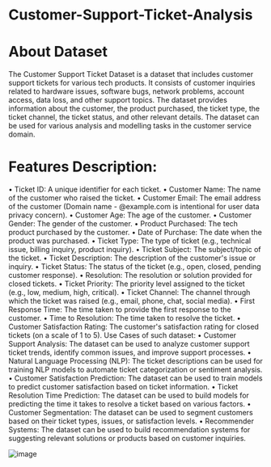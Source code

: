 # Customer-Support-Ticket-Analysis

# About Dataset
The Customer Support Ticket Dataset is a dataset that includes customer support tickets for various tech products. It consists of customer inquiries related to hardware issues, software bugs, network problems, account access, data loss, and other support topics. The dataset provides information about the customer, the product purchased, the ticket type, the ticket channel, the ticket status, and other relevant details.
The dataset can be used for various analysis and modelling tasks in the customer service domain.
# Features Description:
•	Ticket ID: A unique identifier for each ticket.
•	Customer Name: The name of the customer who raised the ticket.
•	Customer Email: The email address of the customer (Domain name - @example.com is intentional for user data privacy concern).
•	Customer Age: The age of the customer.
•	Customer Gender: The gender of the customer.
•	Product Purchased: The tech product purchased by the customer.
•	Date of Purchase: The date when the product was purchased.
•	Ticket Type: The type of ticket (e.g., technical issue, billing inquiry, product inquiry).
•	Ticket Subject: The subject/topic of the ticket.
•	Ticket Description: The description of the customer's issue or inquiry.
•	Ticket Status: The status of the ticket (e.g., open, closed, pending customer response).
•	Resolution: The resolution or solution provided for closed tickets.
•	Ticket Priority: The priority level assigned to the ticket (e.g., low, medium, high, critical).
•	Ticket Channel: The channel through which the ticket was raised (e.g., email, phone, chat, social media).
•	First Response Time: The time taken to provide the first response to the customer.
•	Time to Resolution: The time taken to resolve the ticket.
•	Customer Satisfaction Rating: The customer's satisfaction rating for closed tickets (on a scale of 1 to 5).
Use Cases of such dataset:
•	Customer Support Analysis: The dataset can be used to analyze customer support ticket trends, identify common issues, and improve support processes.
•	Natural Language Processing (NLP): The ticket descriptions can be used for training NLP models to automate ticket categorization or sentiment analysis.
•	Customer Satisfaction Prediction: The dataset can be used to train models to predict customer satisfaction based on ticket information.
•	Ticket Resolution Time Prediction: The dataset can be used to build models for predicting the time it takes to resolve a ticket based on various factors.
•	Customer Segmentation: The dataset can be used to segment customers based on their ticket types, issues, or satisfaction levels.
•	Recommender Systems: The dataset can be used to build recommendation systems for suggesting relevant solutions or products based on customer inquiries.


![image](https://github.com/SahaniNilesh/Customer-Support-Ticket-Analysis/blob/main/Customer%20Support%20Ticket%20Analysis.ipynb)
